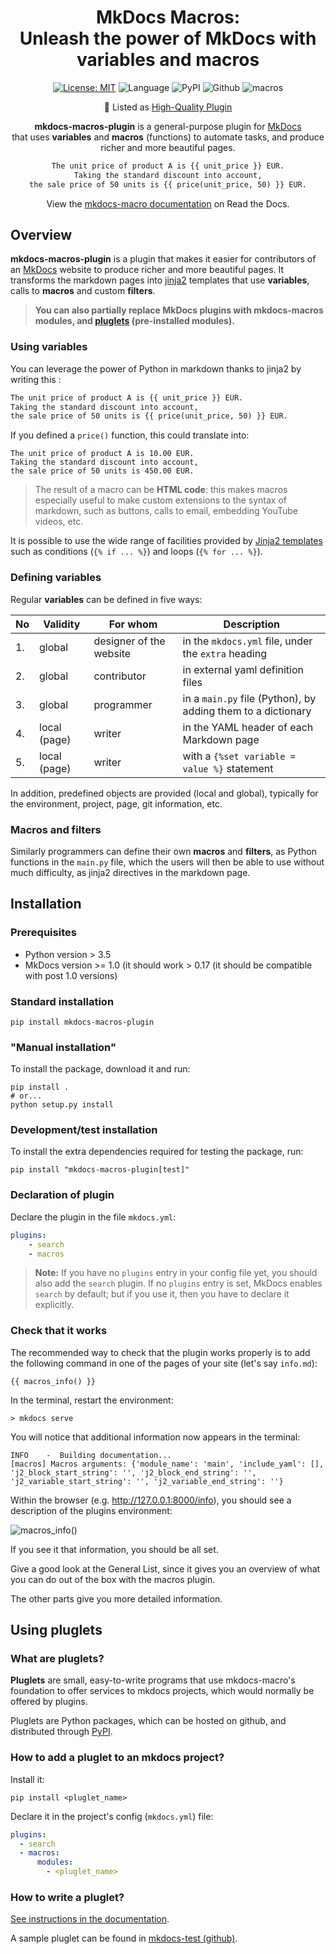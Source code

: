 <div align="center">

# MkDocs Macros:<br> Unleash the power of MkDocs with variables and macros



[![License: MIT](https://img.shields.io/badge/License-MIT-yellow.svg)](https://opensource.org/licenses/MIT) 
![Language](https://img.shields.io/github/languages/top/fralau/mkdocs_macros_plugin)
![PyPI](https://img.shields.io/pypi/v/mkdocs-macros-plugin)
![Github](https://img.shields.io/github/v/tag/fralau/mkdocs_macros_plugin?label=github%20tag)
![macros](https://img.shields.io/pypi/dm/mkdocs-macros-plugin)

🥇 Listed as [High-Quality Plugin](https://github.com/mkdocs/catalog#-code-execution-variables--templating)

**mkdocs-macros-plugin** is a general-purpose plugin for [MkDocs](https://www.mkdocs.org/)<br>that uses  **variables** and **macros** (functions) to  automate tasks, and produce richer and more beautiful pages.





```markdown
The unit price of product A is {{ unit_price }} EUR.
Taking the standard discount into account,
the sale price of 50 units is {{ price(unit_price, 50) }} EUR.
```


View the [mkdocs-macro documentation](https://mkdocs-macros-plugin.readthedocs.io/) on Read the Docs.
</div>


<!-- To update, run the following command:
markdown-toc -i README.md 
-->

## Overview
**mkdocs-macros-plugin** is a plugin that makes it easier for contributors
of an [MkDocs](https://www.mkdocs.org/) website to produce richer and more beautiful pages. It transforms the markdown pages
into [jinja2](https://jinja.palletsprojects.com/en/2.10.x/) templates
that use **variables**, calls to **macros** and custom **filters**.

> **You can also partially replace MkDocs plugins with mkdocs-macros modules,
> and [pluglets](https://mkdocs-macros-plugin.readthedocs.io/en/latest/pluglets/) 
> (pre-installed modules).**


### Using variables
You can leverage the power of Python in markdown thanks to jinja2
by writing this :

```markdown
The unit price of product A is {{ unit_price }} EUR.
Taking the standard discount into account,
the sale price of 50 units is {{ price(unit_price, 50) }} EUR.
```

If you defined a `price()` function, this could translate into:

```
The unit price of product A is 10.00 EUR.
Taking the standard discount into account,
the sale price of 50 units is 450.00 EUR.
```

> The result of a macro can be **HTML code**:
this makes macros especially useful
to make custom extensions to the syntax of markdown, such as buttons,
calls to email, embedding YouTube videos, etc.

It is possible to use the wide range of facilities provided by
[Jinja2 templates](http://jinja.pocoo.org/docs/2.10/templates/) such
as conditions (`{% if ... %}`) and loops (`{% for ... %}`).

### Defining variables

Regular **variables** can be defined in five ways:

| No | Validity | For whom | Description |
| --- | --- | --- | ---- |
| 1. | global | designer of the website | in the `mkdocs.yml` file, under the `extra` heading |
| 2. | global | contributor | in external yaml definition files |
| 3. | global | programmer | in a `main.py` file (Python), by adding them to a dictionary |
| 4. | local (page) | writer | in the YAML header of each Markdown page |
| 5. | local (page) | writer | with a `{%set variable = value %}`  statement |

In addition, predefined objects are provided (local and global), typically
for the environment, project, page, git information, etc. 


### Macros and filters
Similarly programmers can define their own **macros** and **filters**,
as Python functions in the `main.py` file, 
which the users will then be able to
use without much difficulty, as jinja2 directives in the markdown page.



## Installation

### Prerequisites

  - Python version > 3.5
  - MkDocs version >= 1.0 (it should work > 0.17
    (it should be compatible with post 1.0 versions)

### Standard installation
```
pip install mkdocs-macros-plugin
```

### "Manual installation"
To install the package, download it and run:

```
pip install .
# or...
python setup.py install
```

### Development/test installation
To install the extra dependencies required for testing the package, run:

```
pip install "mkdocs-macros-plugin[test]"
```

### Declaration of plugin
Declare the plugin in the file `mkdocs.yml`:

```yaml
plugins:
    - search
    - macros
```

> **Note:** If you have no `plugins` entry in your config file yet,
you should also add the `search` plugin.
If no `plugins` entry is set, MkDocs enables `search` by default; but
if you use it, then you have to declare it explicitly.

### Check that it works
The recommended way to check that the plugin works properly is to add the 
following command in one of the pages of your site (let's say `info.md`):

```
{{ macros_info() }}
```

In the terminal, restart the environment:

```
> mkdocs serve
````
You will notice that additional information now appears in the terminal:

```
INFO    -  Building documentation...
[macros] Macros arguments: {'module_name': 'main', 'include_yaml': [], 'j2_block_start_string': '', 'j2_block_end_string': '', 'j2_variable_start_string': '', 'j2_variable_end_string': ''}
```

Within the browser (e.g. http://127.0.0.1:8000/info), you should
see a description of the plugins environment: 

![macros_info()](macros_info.png)

If you see it that information, you should be all set.

Give a good look at the General List, since it gives you an overview
of what you can do out of the box with the macros plugin.

The other parts give you more detailed information.


## Using pluglets

### What are pluglets?

**Pluglets** are small, easy-to-write programs
that use mkdocs-macro's foundation
to offer services to mkdocs projects, which would normally
be offered by plugins.

Pluglets are Python packages, which can be hosted on github, and 
distributed through [PyPI](https://pypi.org/).


### How to add a pluglet to an mkdocs project?

Install it: 

```shell
pip install <pluglet_name>
```

Declare it in the project's config (`mkdocs.yml`) file:

```yaml
plugins:
  - search
  - macros:
      modules:
        - <pluglet_name> 
```

### How to write a pluglet?

[See instructions in the documentation](https://mkdocs-macros-plugin.readthedocs.io/en/latest/pluglets/).

A sample pluglet can be found in [mkdocs-test (github)](https://github.com/fralau/mkdocs-macros-test).
